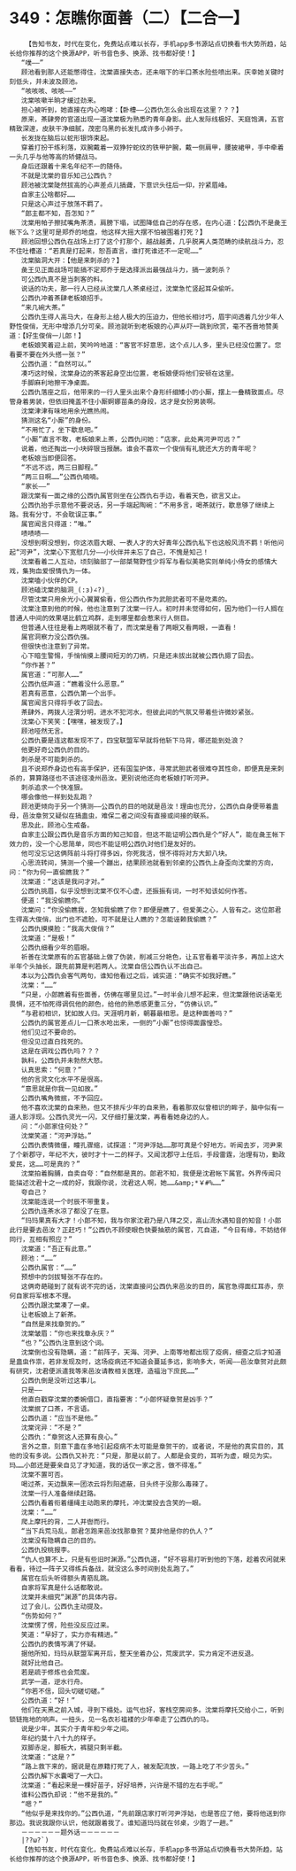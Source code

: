 # 349：怎瞧你面善（二）【二合一】
        【告知书友，时代在变化，免费站点难以长存，手机app多书源站点切换看书大势所趋，站长给你推荐的这个换源APP，听书音色多、换源、找书都好使！】
       “噗——”
       顾池看到那人还能憋得住，沈棠直接失态，还未咽下的半口茶水险些喷出来。庆幸她关键时刻低头，并未波及顾池。
       “咳咳咳、咳咳——”
       沈棠咳嗽半晌才缓过劲来。
       担心被听到，她直接在内心咆哮：【卧槽——公西仇怎么会出现在这里？？？】
       原来，茶肆旁的官道出现一道沈棠极为熟悉旳青年身影。此人发际线极好、天庭饱满，五官精致深邃，皮肤干净细腻，茂密乌黑的长发扎成许多小辫子。
       长发拢在脑后以蛇形银饰束起。
       穿着打扮干练利落，双腕戴着一双狰狞蛇纹的铁甲护腕，戴一侧肩甲，腰披裙甲，手中牵着一头几乎与他等高的矫健战马。
       身后还跟着十来名年纪不一的随侍。
       不就是沈棠的音乐知己公西仇？
       顾池被沈棠陡然拔高的心声差点儿搞聋，下意识头往后一仰，拧紧眉峰。
       自家主公啥都好……
       只是这心声过于放荡不羁了。
       “郎主都不知，吾怎知？”
       沈棠用帕子擦拭嘴角茶渍，肩膀下塌，试图降低自己的存在感，在内心道：【公西仇不是彘王帐下么？这里可是郑乔的地盘，他这样大摇大摆不怕被围着打死？】
       顾池回想公西仇在战场上打了这个打那个，越战越勇，几乎脱离人类范畴的续航战斗力，忍不住吐槽道：“若真是打起来，恕吾直言，谁打死谁还不一定呢……”
       沈棠脑洞大开：【他是来刺杀的？】
       彘王见正面战场可能搞不定郑乔于是选择派出最强战斗力，搞一波刺杀？
       可公西仇真不是当刺客的料。
       说话的功夫，那一行人已经从沈棠几人茶桌经过，沈棠急忙竖起耳朵偷听。
       公西仇冲着茶肆老板娘招手。
       “来几碗大茶。”
       公西仇生得人高马大，在身形上给人极大的压迫力，但他长相讨巧，眉宇间透着几分少年人野性俊俏，无形中增添几分可亲。顾池就听到老板娘的心声从吓一跳到欣赏，毫不吝啬地赞美道：【好生俊俏一儿郎！】
       老板娘笑着迎上前，笑吟吟地道：“客官不好意思，这个点儿人多，里头已经没位置了。您看要不要在外头搭一张？”
       公西仇道：“自然可以。”
       凑巧这时候，沈棠身边的茶客起身空出位置，老板娘便将他们安顿在这里。
       手脚麻利地擦干净桌面。
       公西仇落座之后，他带来的一行人里头出来个身形纤细矮小的小厮，摆上一叠精致面点。尽管身着男装，但依旧掩盖不住小厮婀娜苗条的身段，这才是女扮男装啊。
       沈棠津津有味地用余光瞧热闹。
       猜测这名“小厮”的身份。
       “不用忙了，坐下歇息吧。”
       “小厮”直言不敢，老板娘来上茶，公西仇问她：“店家，此处离河尹可远？”
       说着，他还掏出一小块碎银当报酬。谁会不喜欢一个俊俏有礼貌还大方的青年呢？
       老板娘当即便回答。
       “不远不远，两三日脚程。”
       “两三日啊……”公西仇喃喃。
       “家长——”
       跟沈棠有一面之缘的公西仇属官则坐在公西仇右手边，看着天色，欲言又止。
       公西仇抬手示意他不要说话，另一手端起陶碗：“不用多言，喝茶就行，歇息够了继续上路。我有分寸，不会耽误正事。”
       属官闻言只得道：“唯。”
       啧啧啧——
       没想到啊没想到，你这浓眉大眼、一表人才的大好青年公西仇私下也这般风流不羁！听他问起“河尹”，沈棠心下宽慰几分——小伙伴并未忘了自己，不愧是知己！
       沈棠看着二人互动，顷刻脑部了一部桀骜野性少将军与看似美艳实则单纯小侍女的感情大戏，集狗血爱恨情仇为一体。
       沈棠嗑小伙伴的CP。
       顾池磕沈棠的脑洞_(:з)∠?)_
       尽管沈棠只用余光小心翼翼偷看，但公西仇作为武胆武者可不是吃素的。
       沈棠注意到他的时候，他也注意到了沈棠一行人。初时并未觉得如何，因为他们一行人搁在普通人中间的效果堪比鹤立鸡群，走到哪里都会惹来行人侧目。
       但普通人往往是看上两眼就不看了，而沈棠是看了两眼又看两眼，一直看！
       属官洞察力没公西仇强。
       但很快也注意到了异常。
       心下暗生警惕，手悄悄摸上腰间短刃的刀柄，只是还未拔出就被公西仇摁了回去。
       “你作甚？”
       属官道：“可那人……”
       公西仇低声道：“瞧着没什么恶意。”
       若真有恶意，公西仇第一个出手。
       属官闻言只得将手收了回去。
       茶肆外，两拨人泾渭分明，进水不犯河水，但彼此间的气氛又带着些许微妙紧张。
       沈棠心下笑笑：【嘿嘿，被发现了。】
       顾池哑然无言。
       公西仇要是连这都发现不了，四宝联盟军早就将他斩下马背，哪还能到处浪？
       他更好奇公西仇的目的。
       刺杀是不可能刺杀的。
       且不说郑乔身边也有高手保护，还有国玺护体，寻常武胆武者很难夺其性命，即便真是来刺杀的，算算路径也不该途径凌州邑汝。更别说他还向老板娘打听河尹。
       刺杀追求一个快准狠。
       哪会像他一样到处乱跑？
       顾池更倾向于另一个猜测——公西仇的目的地就是邑汝！理由也充分，公西仇自身便带着蛊母，邑汝章贺又疑似在搞蛊虫，难保二者之间没有直接或间接的联系。
       思及此，顾池心生戒备。
       自家主公跟公西仇是音乐方面的知己知音，但这不能证明公西仇是个“好人”，能在彘王帐下效力的，没一个心思简单，同也不能证明公西仇对他们是友好的。
       他可没忘记这俩阵前斗将打得多凶，你死我活，恨不得将对方大卸八块。
       心思流转间，猜测一个接一个蹦出，结果顾池就看到邻桌的公西仇上身歪向沈棠的方向，问：“你为何一直偷瞧我？”
       沈棠道：“这该是我问才对。”
       公西仇挑眉，似乎没想到沈棠不仅不心虚，还振振有词，一时不知该如何作答。
       便道：“我没偷瞧你。”
       沈棠问：“你没偷瞧我，怎知我偷瞧了你？即便是瞧了，但爱美之心，人皆有之。这位郎君生得高大俊俏，出门也不遮脸，可不就是让人瞧的？怎能诬赖我偷瞧？”
       公西仇摸摸脸：“我高大俊俏？”
       沈棠道：“是极！”
       公西仇细看少年的眉眼。
       祈善在沈棠原有的五官基础上做了伪装，削减三分艳色，让五官看着平淡许多，再加上这大半年个头抽长，跟先前算是判若两人。沈棠自信公西仇认不出自己。
       本以为公西仇会客气两句，谁知他看过之后，诚实道：“确实不如我好瞧。”
       沈棠：“……”
       “只是，小郎瞧着有些面善，仿佛在哪里见过。”一时半会儿想不起来，但沈棠跟他说话毫无畏惧，还不怕死得调侃他的颜色，给他的熟悉感更重三分，“仿佛认识。”
       “与君初相识，犹如故人归。天涯明月新，朝暮最相思。是这种面善吗？”
       公西仇的属官差点儿一口茶水呛出来，一侧的“小厮”也惊得面露惶恐。
       他们见过不要命的。
       但没见过直白找死的。
       这是在调戏公西仇吗？？？
       孰料，公西仇并未勃然大怒。
       认真思索：“何意？”
       他的言灵文化水平不是很高。
       “意思就是你我一见如故。”
       公西仇嘴角微抿，不予回应。
       他不喜欢沈棠的自来熟，但又不排斥少年的自来熟，看着那双似曾相识的眸子，脑中似有一道人影浮现。公西仇灵光一闪，又仔细打量沈棠，再看看她身边的人。
       问：“小郎家住何处？”
       沈棠笑道：“河尹浮姑。”
       公西仇表情微僵，瞳孔骤缩，试探道：“河尹浮姑……那可真是个好地方。听闻去岁，河尹来了个新郡守，年纪不大，彼时才十一二的样子。又闻沈郡守上任后，手段雷霆，治理有功，勤政爱民，这……可是真的？”
       沈棠拍着胸脯，自卖自夸：“自然都是真的。郎君不知，我便是沈君帐下属官。外界传闻只能描述沈君十之一成的好，我跟你说，沈君这人啊，她……&amp;*￥#%……”
       夸自己？
       沈棠能连说一个时辰不带重复。
       公西仇连茶水凉了都没了在意。
       “玛玛果真有大才！小郎不知，我与你家沈君乃是八拜之交，高山流水遇知音的知音！小郎此行是要去邑汝？正赶巧！”公西仇不顾使眼色快要抽筋的属官，兀自道，“今日有缘，不妨结伴同行，互相有照应？”
       沈棠道：“吾正有此意。”
       顾池：“……”
       公西仇属官：“……”
       预想中的剑拔弩张不存在的。
       这俩奇葩碰到了就有说不完的话，沈棠直接问公西仇来邑汝的目的，属官急得面红耳赤，奈何自家将军根本不理。
       公西仇跟沈棠凑了一桌。
       让老板娘上了新茶。
       “自然是来找章贺的。”
       沈棠皱眉：“你也来找章永庆？”
       “也？”公西仇注意到这个词。
       沈棠倒也没有隐瞒，道：“前阵子，天海、河尹、上南等地都出现了疫病，细查之后才知道是蛊虫作祟，若非发现及时，这场疫病还不知道会蔓延多远，影响多大，听闻——邑汝章贺对此颇有研究，沈君便派遣我等来邑汝请教相关医理，造福治下庶民……”
       公西仇倒是没听过这事儿。
       只是——
       他直白戳穿沈棠的委婉借口，直指要害：“小郎怀疑章贺是凶手？”
       沈棠抿了口茶，不言语。
       公西仇道：“应当不是他。”
       沈棠诧异：“不是？”
       公西仇：“章贺这人还算有良心。”
       言外之意，刻意下蛊在多地引起疫病不太可能是章贺干的，或者说，不是他的真实目的，其他的没有多说。公西仇又补充：“只是，那是以前了。人都是会变的，耳听为虚，眼见为实。玛……小郎还是要亲自见了才知道，我的话仅一家之言，做不得准。”
       沈棠不置可否。
       喝过茶，天边飘来一团浓云将烈阳遮蔽，日头终于没那么毒辣了。
       沈棠一行人准备继续赶路。
       公西仇看着衔着缰绳主动跑来的摩托，冲沈棠投去含笑的一眼。
       沈棠：“……”
       爬上摩托的背，二人并辔而行。
       “当下兵荒马乱，郎君怎跑来邑汝找那章贺？莫非他是你的仇人？”
       沈棠没有隐瞒自己的目的。
       公西仇投桃报李。
       “仇人也算不上，只是有些旧时渊源。”公西仇道，“好不容易打听到他的下落，趁着农闲就来看看，待过一阵子又得练兵备战，就没这么多时间到处乱跑了。”
       属官在后头听得额头青筋乱跳。
       自家将军真是什么话都敢说。
       沈棠并未细究“渊源”的具体内容。
       过了会儿，公西仇主动提及。
       “伤势如何？”
       沈棠愣了愣，险些没反应过来。
       笑道：“早好了，实力亦有精进。”
       公西仇的表情写满了怀疑。
       据他所知，玛玛从联盟军离开后，整天坐着办公，荒废武学，实力肯定不进反退。
       就好比他自己。
       若是疏于修炼也会荒废。
       武学一道，逆水行舟。
       “你若不信，回头切磋切磋。”
       公西仇道：“好！”
       他们在天黑之前入城，寻到下榻处。运气也好，客栈空房间多。沈棠将摩托交给小二，听到锁链拖地的响声。一扭头，见一名衣衫褴褛的少年牵走了公西仇的马。
       说是少年，其实介于青年和少年之间。
       年纪约莫十八十九的样子。
       双脚赤足，脚板大，裤腿只剩半截。
       沈棠道：“这是？”
       “路上救下来的，据说是在原籍打死了人，被发配流放，一路上吃了不少苦头。”
       公西仇解下水囊喝了一大口。
       沈棠道：“看起来是一棵好苗子，好好培养，兴许是不错的左右手呢。”
       谁料公西仇却说：“他不是我的。”
       “嗯？”
       “他似乎是来找你的。”公西仇道，“先前跟店家打听河尹浮姑，也是答应了他，要将他送到你那边。我说我跟你认识，他就跟着我了。谁知道玛玛就在邻桌，少跑了一趟。”
       －－－－－－题外话－－－－－－
       |??ω?`)
       【告知书友，时代在变化，免费站点难以长存，手机app多书源站点切换看书大势所趋，站长给你推荐的这个换源APP，听书音色多、换源、找书都好使！】